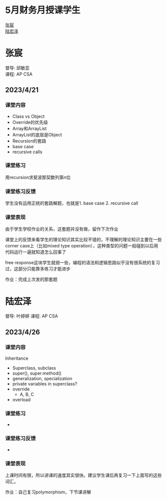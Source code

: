 # 5月财务月授课学生
[张宸](#张宸)\
[陆宏泽](#陆宏泽)

# 张宸
督导: 邱敏亚\
课程: AP CSA

## 2023/4/21
### 课堂内容
- Class vs Object
- Override的优先级
- Array和ArrayList
- ArrayList的底层是Object
- Recursion的套路
- base case
- recursive calls

### 课堂练习
用recursion求斐波那契数列第n位

### 课堂练习反馈
学生没有运用正统的套路解题，也就是1. base case 2. recursive call

### 课堂表现
由于学生学校作业的关系，这套题并没有做，留作下次作业

课堂上的反馈来看学生的理论知识其实比较不错的，不理解的理论知识主要在一些corner case上（比如mixed type operation），这种类型的问题一般碰到以后用代码运行一遍就知道怎么回事了

free response这块学生就弱一些，编程的语法和逻辑思路似乎没有很系统的复习过，这部分只能靠多练习才能进步

作业：完成上次发的那套题

# 陆宏泽
督导: 叶婷婷
课程: AP CSA

## 2023/4/26
### 课堂内容
Inheritance
- Superclass, subclass
- super(), super.method()
- generalization, specialization
- private variables in superclass?
- override
  - A, B, C
- overload

### 课堂练习
-

### 课堂练习反馈
-

### 课堂表现
上课时间有限，所以讲课的速度其实很快。建议学生课后再复习一下上面写的这些词汇。

作业：自己复习polymorphism，下节课讲解